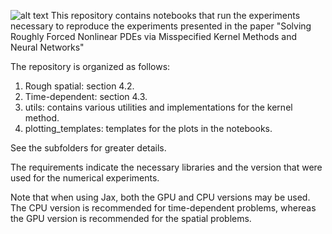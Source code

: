 ![alt text](https://github.com/MatthieuDarcy/StochasticPDEs/blob/main/figures/SPDE.PNG?raw=true)
This repository contains notebooks that run the experiments necessary to reproduce the experiments presented in the paper "Solving Roughly Forced Nonlinear PDEs via Misspecified Kernel Methods and Neural Networks"

The repository is organized as follows:

1. Rough spatial: section 4.2.
2. Time-dependent: section 4.3.
3. utils: contains various utilities and implementations for the kernel method.
4. plotting_templates: templates for the plots in the notebooks.

See the subfolders for greater details. 

The requirements indicate the necessary libraries and the version that were used for the numerical experiments.

Note that when using Jax, both the GPU and CPU versions may be used. The CPU version is recommended for time-dependent problems, whereas the GPU version is recommended for the spatial problems.
